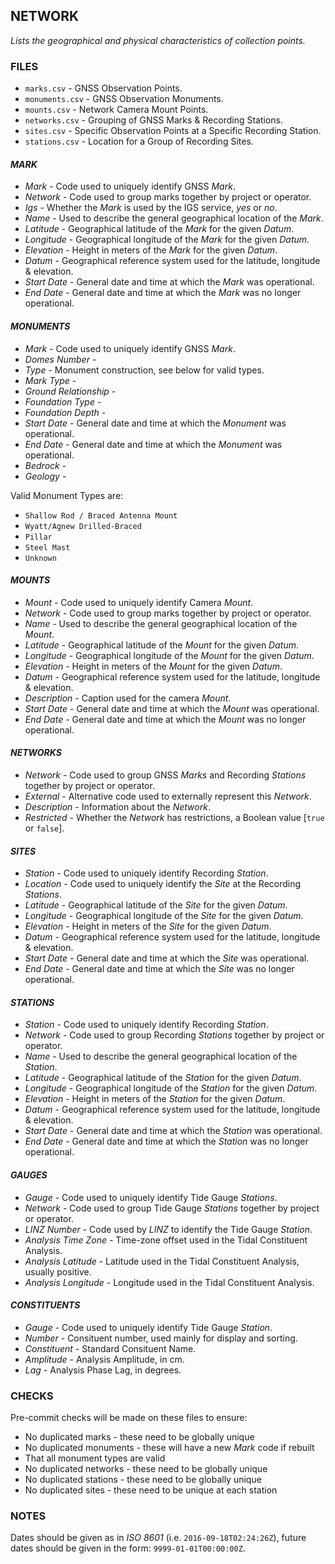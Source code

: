 ## NETWORK ##

_Lists the geographical and physical characteristics of collection points._

### FILES ###

* `marks.csv` - GNSS Observation Points.
* `monuments.csv` - GNSS Observation Monuments.
* `mounts.csv` - Network Camera Mount Points.
* `networks.csv` - Grouping of GNSS Marks & Recording Stations.
* `sites.csv` - Specific Observation Points at a Specific Recording Station.
* `stations.csv` - Location for a Group of Recording Sites.

#### _MARK_ ####

* _Mark_ - Code used to uniquely identify GNSS _Mark_.
* _Network_ - Code used to group marks together by project or operator.
* _Igs_ - Whether the _Mark_ is used by the IGS service, *yes* or *no*.
* _Name_ - Used to describe the general geographical location of the _Mark_.
* _Latitude_ - Geographical latitude of the _Mark_ for the given _Datum_.
* _Longitude_ - Geographical longitude of the _Mark_ for the given _Datum_.
* _Elevation_ - Height in meters of the _Mark_ for the given _Datum_.
* _Datum_ - Geographical reference system used for the latitude, longitude & elevation.
* _Start Date_ - General date and time at which the _Mark_ was operational.
* _End Date_ - General date and time at which the _Mark_ was no longer operational.

#### _MONUMENTS_ ####

* _Mark_ - Code used to uniquely identify GNSS _Mark_.
* _Domes Number_ -
* _Type_ - Monument construction, see below for valid types.
* _Mark Type_ -
* _Ground Relationship_ -
* _Foundation Type_ -
* _Foundation Depth_ -
* _Start Date_ - General date and time at which the _Monument_ was operational.
* _End Date_ - General date and time at which the _Monument_ was operational.
* _Bedrock_ -
* _Geology_ -

Valid Monument Types are:

* `Shallow Rod / Braced Antenna Mount`
* `Wyatt/Agnew Drilled-Braced`
* `Pillar`
* `Steel Mast`
* `Unknown`

#### _MOUNTS_ ####

* _Mount_ - Code used to uniquely identify Camera _Mount_.
* _Network_ - Code used to group marks together by project or operator.
* _Name_ - Used to describe the general geographical location of the _Mount_.
* _Latitude_ - Geographical latitude of the _Mount_ for the given _Datum_.
* _Longitude_ - Geographical longitude of the _Mount_ for the given _Datum_.
* _Elevation_ - Height in meters of the _Mount_ for the given _Datum_.
* _Datum_ - Geographical reference system used for the latitude, longitude & elevation.
* _Description_ - Caption used for the camera _Mount_.
* _Start Date_ - General date and time at which the _Mount_ was operational.
* _End Date_ - General date and time at which the _Mount_ was no longer operational.

#### _NETWORKS_ ####

* _Network_ - Code used to group GNSS _Marks_ and Recording _Stations_ together by project or operator.
* _External_ - Alternative code used to externally represent this _Network_.
* _Description_ - Information about the _Network_.
* _Restricted_ - Whether the _Network_ has restrictions, a Boolean value [`true` or `false`].

#### _SITES_ ####

* _Station_ - Code used to uniquely identify Recording _Station_.
* _Location_ - Code used to uniquely identify the _Site_ at the  Recording _Stations_.
* _Latitude_ - Geographical latitude of the _Site_ for the given _Datum_.
* _Longitude_ - Geographical longitude of the _Site_ for the given _Datum_.
* _Elevation_ - Height in meters of the _Site_ for the given _Datum_.
* _Datum_ - Geographical reference system used for the latitude, longitude & elevation.
* _Start Date_ - General date and time at which the _Site_ was operational.
* _End Date_ - General date and time at which the _Site_ was no longer operational.

#### _STATIONS_ ####

* _Station_ - Code used to uniquely identify Recording _Station_.
* _Network_ - Code used to group Recording _Stations_ together by project or operator.
* _Name_ - Used to describe the general geographical location of the _Station_.
* _Latitude_ - Geographical latitude of the _Station_ for the given _Datum_.
* _Longitude_ - Geographical longitude of the _Station_ for the given _Datum_.
* _Elevation_ - Height in meters of the _Station_ for the given _Datum_.
* _Datum_ - Geographical reference system used for the latitude, longitude & elevation.
* _Start Date_ - General date and time at which the _Station_ was operational.
* _End Date_ - General date and time at which the _Station_ was no longer operational.

#### _GAUGES_ ####
* _Gauge_ - Code used to uniquely identify Tide Gauge _Stations_.
* _Network_ - Code used to group Tide Gauge _Stations_ together by project or operator.
* _LINZ Number_ - Code used by _LINZ_ to identify the Tide Gauge _Station_.
* _Analysis Time Zone_ - Time-zone offset used in the Tidal Constituent Analysis.
* _Analysis Latitude_ - Latitude used in the Tidal Constituent Analysis, usually positive.
* _Analysis Longitude_ - Longitude used in the Tidal Constituent Analysis.

#### _CONSTITUENTS_ ####
* _Gauge_ - Code used to uniquely identify Tide Gauge _Station_.
* _Number_ - Consituent number, used mainly for display and sorting.
* _Constituent_ - Standard Consituent Name.
* _Amplitude_ - Analysis Amplitude, in cm.
* _Lag_ - Analysis Phase Lag, in degrees.

### CHECKS ###

Pre-commit checks will be made on these files to ensure:

* No duplicated marks - these need to be globally unique
* No duplicated monuments - these will have a new _Mark_ code if rebuilt
* That all monument types are valid
* No duplicated networks - these need to be globally unique
* No duplicated stations - these need to be globally unique
* No duplicated sites - these need to be unique at each station

### NOTES ###

Dates should be given as in _ISO 8601_ (i.e. `2016-09-18T02:24:26Z`), future dates should be given in the form: `9999-01-01T00:00:00Z`.

